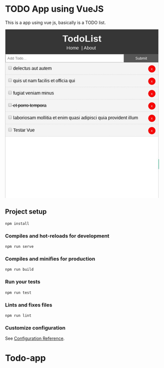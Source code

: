 # TODO App using VueJS

This is a app using vue js, basically is a TODO list.

![Image](https://github.com/matheusfrancisco/Todo-app/blob/master/imgAPP.jpeg)

## Project setup
```
npm install
```

### Compiles and hot-reloads for development
```
npm run serve
```

### Compiles and minifies for production
```
npm run build
```

### Run your tests
```
npm run test
```

### Lints and fixes files
```
npm run lint
```

### Customize configuration
See [Configuration Reference](https://cli.vuejs.org/config/).
# Todo-app
